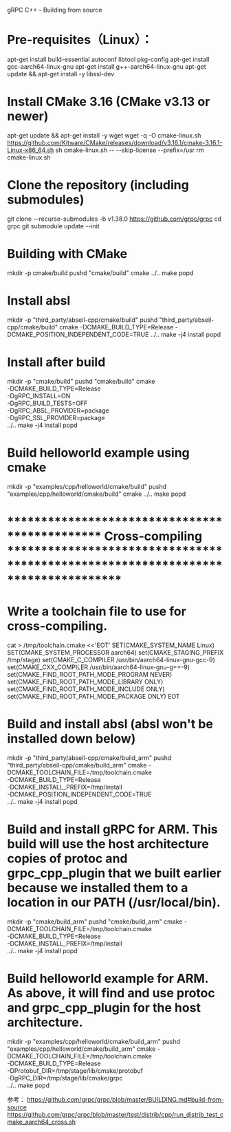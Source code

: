 gRPC C++ - Building from source

# Pre-requisites（Linux）：
apt-get install build-essential autoconf libtool pkg-config
apt-get install gcc-aarch64-linux-gnu
apt-get install g++-aarch64-linux-gnu
apt-get update && apt-get install -y libssl-dev

# Install CMake 3.16 (CMake v3.13 or newer)
apt-get update && apt-get install -y wget
wget -q -O cmake-linux.sh https://github.com/Kitware/CMake/releases/download/v3.16.1/cmake-3.16.1-Linux-x86_64.sh
sh cmake-linux.sh -- --skip-license --prefix=/usr
rm cmake-linux.sh

# Clone the repository (including submodules)
git clone --recurse-submodules -b v1.38.0 https://github.com/grpc/grpc
cd grpc
git submodule update --init

# Building with CMake
mkdir -p cmake/build
pushd "cmake/build"
cmake ../..
make
popd

# Install absl
mkdir -p "third_party/abseil-cpp/cmake/build"
pushd "third_party/abseil-cpp/cmake/build"
cmake -DCMAKE_BUILD_TYPE=Release -DCMAKE_POSITION_INDEPENDENT_CODE=TRUE ../..
make -j4 install
popd

# Install after build
mkdir -p "cmake/build"
pushd "cmake/build"
cmake \
  -DCMAKE_BUILD_TYPE=Release \
  -DgRPC_INSTALL=ON \
  -DgRPC_BUILD_TESTS=OFF \
  -DgRPC_ABSL_PROVIDER=package \
  -DgRPC_SSL_PROVIDER=package \
  ../..
make -j4 install
popd

# Build helloworld example using cmake
mkdir -p "examples/cpp/helloworld/cmake/build"
pushd "examples/cpp/helloworld/cmake/build"
cmake ../..
make
popd

# ********************************************** Cross-compiling *********************************************************************************

# Write a toolchain file to use for cross-compiling.
cat > /tmp/toolchain.cmake <<'EOT'
SET(CMAKE_SYSTEM_NAME Linux)
SET(CMAKE_SYSTEM_PROCESSOR aarch64)
set(CMAKE_STAGING_PREFIX /tmp/stage)
set(CMAKE_C_COMPILER /usr/bin/aarch64-linux-gnu-gcc-9) 
set(CMAKE_CXX_COMPILER /usr/bin/aarch64-linux-gnu-g++-9) 
set(CMAKE_FIND_ROOT_PATH_MODE_PROGRAM NEVER)
set(CMAKE_FIND_ROOT_PATH_MODE_LIBRARY ONLY)
set(CMAKE_FIND_ROOT_PATH_MODE_INCLUDE ONLY)
set(CMAKE_FIND_ROOT_PATH_MODE_PACKAGE ONLY)
EOT

# Build and install absl (absl won't be installed down below)
mkdir -p "third_party/abseil-cpp/cmake/build_arm"
pushd "third_party/abseil-cpp/cmake/build_arm"
cmake -DCMAKE_TOOLCHAIN_FILE=/tmp/toolchain.cmake \
      -DCMAKE_BUILD_TYPE=Release \
      -DCMAKE_INSTALL_PREFIX=/tmp/install \
      -DCMAKE_POSITION_INDEPENDENT_CODE=TRUE \
      ../..
make -j4 install
popd

# Build and install gRPC for ARM. This build will use the host architecture copies of protoc and grpc_cpp_plugin that we built earlier because we installed them to a location in our PATH (/usr/local/bin).
mkdir -p "cmake/build_arm"
pushd "cmake/build_arm"
cmake -DCMAKE_TOOLCHAIN_FILE=/tmp/toolchain.cmake \
      -DCMAKE_BUILD_TYPE=Release \
      -DCMAKE_INSTALL_PREFIX=/tmp/install \
      ../..
make -j4 install
popd

# Build helloworld example for ARM. As above, it will find and use protoc and grpc_cpp_plugin for the host architecture.
mkdir -p "examples/cpp/helloworld/cmake/build_arm"
pushd "examples/cpp/helloworld/cmake/build_arm"
cmake -DCMAKE_TOOLCHAIN_FILE=/tmp/toolchain.cmake \
      -DCMAKE_BUILD_TYPE=Release \
      -DProtobuf_DIR=/tmp/stage/lib/cmake/protobuf \
      -DgRPC_DIR=/tmp/stage/lib/cmake/grpc \
      ../..
make
popd


参考：
https://github.com/grpc/grpc/blob/master/BUILDING.md#build-from-source
https://github.com/grpc/grpc/blob/master/test/distrib/cpp/run_distrib_test_cmake_aarch64_cross.sh
